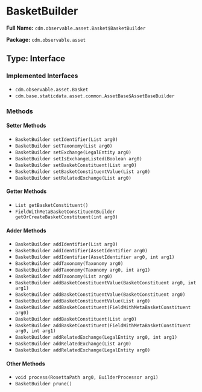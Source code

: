 # BasketBuilder

**Full Name:** `cdm.observable.asset.Basket$BasketBuilder`

**Package:** `cdm.observable.asset`

## Type: Interface

### Implemented Interfaces

- `cdm.observable.asset.Basket`
- `cdm.base.staticdata.asset.common.AssetBase$AssetBaseBuilder`

### Methods

#### Setter Methods

- `BasketBuilder setIdentifier(List arg0)`
- `BasketBuilder setTaxonomy(List arg0)`
- `BasketBuilder setExchange(LegalEntity arg0)`
- `BasketBuilder setIsExchangeListed(Boolean arg0)`
- `BasketBuilder setBasketConstituent(List arg0)`
- `BasketBuilder setBasketConstituentValue(List arg0)`
- `BasketBuilder setRelatedExchange(List arg0)`

#### Getter Methods

- `List getBasketConstituent()`
- `FieldWithMetaBasketConstituentBuilder getOrCreateBasketConstituent(int arg0)`

#### Adder Methods

- `BasketBuilder addIdentifier(List arg0)`
- `BasketBuilder addIdentifier(AssetIdentifier arg0)`
- `BasketBuilder addIdentifier(AssetIdentifier arg0, int arg1)`
- `BasketBuilder addTaxonomy(Taxonomy arg0)`
- `BasketBuilder addTaxonomy(Taxonomy arg0, int arg1)`
- `BasketBuilder addTaxonomy(List arg0)`
- `BasketBuilder addBasketConstituentValue(BasketConstituent arg0, int arg1)`
- `BasketBuilder addBasketConstituentValue(BasketConstituent arg0)`
- `BasketBuilder addBasketConstituentValue(List arg0)`
- `BasketBuilder addBasketConstituent(FieldWithMetaBasketConstituent arg0)`
- `BasketBuilder addBasketConstituent(List arg0)`
- `BasketBuilder addBasketConstituent(FieldWithMetaBasketConstituent arg0, int arg1)`
- `BasketBuilder addRelatedExchange(LegalEntity arg0, int arg1)`
- `BasketBuilder addRelatedExchange(List arg0)`
- `BasketBuilder addRelatedExchange(LegalEntity arg0)`

#### Other Methods

- `void process(RosettaPath arg0, BuilderProcessor arg1)`
- `BasketBuilder prune()`

